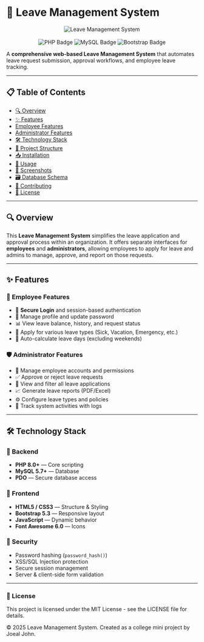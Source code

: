 # 🏢 Leave Management System

<p align="center">
  <img src="https://img.shields.io/badge/Leave%20Management%20System-v1.0-blueviolet?style=for-the-badge&logo=codeforces" alt="Leave Management System" />
  <br><br>
  <img src="https://img.shields.io/badge/PHP-8.0+-777BB4?style=for-the-badge&logo=php&logoColor=white" alt="PHP Badge"/>
  <img src="https://img.shields.io/badge/MySQL-5.7+-4479A1?style=for-the-badge&logo=mysql&logoColor=white" alt="MySQL Badge"/>
  <img src="https://img.shields.io/badge/Bootstrap-5.3-7952B3?style=for-the-badge&logo=bootstrap&logoColor=white" alt="Bootstrap Badge"/>
</p>

A **comprehensive web-based Leave Management System** that automates leave request submission, approval workflows, and employee leave tracking.

---

## 📋 Table of Contents

- [🔍 Overview](#-overview)
- [✨ Features](#-features)
- [Employee Features](#employee-features)
- [Administrator Features](#administrator-features)
- [🛠 Technology Stack](#-technology-stack)
- [📁 Project Structure](#-project-structure)
- [📥 Installation](#-installation)
- [🚀 Usage](#-usage)
- [📸 Screenshots](#-screenshots)
- [🗃 Database Schema](#-database-schema)
- [🤝 Contributing](#-contributing)
- [📄 License](#-license)

---

## 🔍 Overview

This **Leave Management System** simplifies the leave application and approval process within an organization. It offers separate interfaces for **employees** and **administrators**, allowing employees to apply for leave and admins to manage, approve, and report on those requests.

---

## ✨ Features

### 👤 Employee Features

- 🔐 **Secure Login** and session-based authentication  
- 📝 Manage profile and update password  
- 📊 View leave balance, history, and request status  
- 📅 Apply for various leave types (Sick, Vacation, Emergency, etc.)  
- 📆 Auto-calculate leave days (excluding weekends)

### 🛡️ Administrator Features

- 👥 Manage employee accounts and permissions  
- ✅ Approve or reject leave requests  
- 📄 View and filter all leave applications  
- 📈 Generate leave reports (PDF/Excel)  
- ⚙️ Configure leave types and policies  
- 🧾 Track system activities with logs  

---

## 🛠 Technology Stack

### 🔧 Backend
- **PHP 8.0+** — Core scripting
- **MySQL 5.7+** — Database
- **PDO** — Secure database access

### 🎨 Frontend
- **HTML5 / CSS3** — Structure & Styling  
- **Bootstrap 5.3** — Responsive layout  
- **JavaScript** — Dynamic behavior  
- **Font Awesome 6.0** — Icons  

### 🔐 Security
- Password hashing (`password_hash()`)  
- XSS/SQL Injection protection  
- Secure session management  
- Server & client-side form validation  
---
### 📄 License
This project is licensed under the MIT License - see the LICENSE file for details.

© 2025 Leave Management System. Created as a college mini project by Joeal John.
